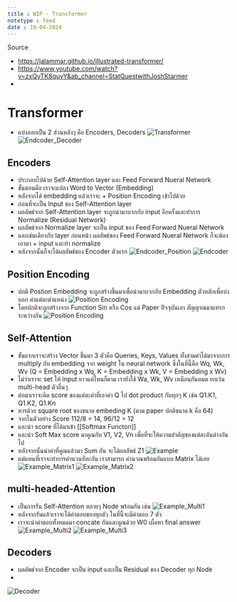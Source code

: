```yaml
---
title : WIP - Transformer
notetype : feed
date : 19-04-2024
---
```


Source
- https://jalammar.github.io/illustrated-transformer/
- https://www.youtube.com/watch?v=zxQyTK8quyY&ab_channel=StatQuestwithJoshStarmer
- 

# Transformer
- แบ่งออกเป็น 2 ส่วนหลังๆ คือ Encoders, Decoders
![Transformer](/assets/img/transformer/transformer_0.png)
![Endcoder_Decoder](/assets/img/transformer/transformer_1.png)

## Encoders
- ประกอบไปด้วย Self-Attention layer และ Feed Forward Nueral Network
- ขั้นตอนคือ เราจะแปลง Word to Vector (Embedding) 
- หลังจากได้ embedding แล้วเราจะ + Position Encoding เข้าไปด้วย
- ก่อนที่จะเป็น Input ของ Self-Attention layer
- ผลลัพธ์จาก Self-Attention layer จะถูกนำมาบวกกับ input อีกครั้งและทำการ Normalize (Residual Network)
- ผลลัพธ์จาก Normalize layer จะเป็น input ของ Feed Forward Nueral Network
- และเช่นเดียวกับ layer ก่อนหน้า ผลลัพธ์ของ Feed Forward Nueral Network ก็จะต้องเอามา + input และทำ normalize
- หลังจากนั้นก็จะได้ผลลัพธ์ของ Encoder ตัวแรก
![Endcoder_Position](/assets/img/transformer/transformer_11.png)
![Endcoder](/assets/img/transformer/transformer_2.png)

## Position Encoding
- ปกติ Postion Embedding จะถูกสร้างขึ้นมาเพื่อนำมาบวกกับ Embedding ตัวหลักเพื่อบ่งบอก คำแต่ละตำแหน่ง
![Position Encoding](/assets/img/transformer/transformer_12.png)
- โดยปกติจะถูกสร้างจาก Function Sin หรือ Cos แต่ Paper ปัจจุบันเอา สัญญาณมาแทรกระหว่างกัน
![Position Encoding](/assets/img/transformer/transformer_13.png)

## Self-Attention 
- ขั้นแรกเราจะสร้าง Vector ขึ้นมา 3 ตัวคือ Queries, Keys, Values ทั้งสามค่าได้มาจากการ multiply กับ embedding จาก weight ใน neural network ซึ่งในที่นี้คือ Wq, Wk, Wv (Q = Embedding x Wq, K = Embedding x Wk, V = Embedding x Wv)
- ไม่ว่าเราจะ set ให้ input ยาวแค่ไหนก็ตาม เรายังใช้ Wa, Wk, Wv เหมือนกันหมด ยกเว้น multi-head ตัวอื่นๆ
- ต่อมาเราจะคิด score ของแต่ละคำที่เอาค่า Q ไป dot product กับทุกๆ K เช่น Q1.K1, Q1.K2, Q1.Kn
- หารด้วย square root ของขนาด embeding K (ตาม paper ปกติขนาด k คือ 64)
- จากในตัวอย่าง Score 112/8 = 14, 96/12 = 12
- และนำ score ที่ได้มาเข้า [[Softmax Functon]]
- และนำ Soft Max score มาคูณกับ V1, V2, Vn เพื่อที่จะให้ความสำคัญของแต่ละอันต่างกันไป
- หลังจากนั้นนำค่าที่คูณแล้วมา Sum กัน จะได้ผลลัพธ์ Z1
![Example](/assets/img/transformer/transformer_3.png)
- แต่แทนที่เราจะทำการคำนวนทีละอัน  เราสามารถ คำนวณพร้อมกันแบบ Matrix ได้เลย
![Example_Matrix1](/assets/img/transformer/transformer_6.png)
![Example_Matrix2](/assets/img/transformer/transformer_7.png)

## multi-headed-Attention 
- เป็นการรัน Self-Attention หลายๆ Node พร้อมกัน เช่น
![Example_Multi1](/assets/img/transformer/transformer_8.png)
- หลังจากรันแล้วเราจะได้คำตอบของทุกตัว ในที่นี้จะมีคำตอบ 7 ตัว
- เราจะนำคำตอบทั้งหมดมา concate กันและคูณด้วย W0 เผื่อหา final answer
![Example_Multi2](/assets/img/transformer/transformer_9.png)
![Example_Multi3](/assets/img/transformer/transformer_10.png)


## Decoders
- ผลลัพธ์จาก Encoder จะเป็น input และเป็น Residual ของ Decoder ทุก Node
- 
![Decoder](/assets/img/transformer/transformer_14.png)
